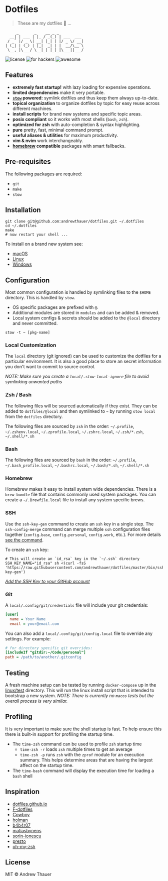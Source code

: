 # Dotfiles

> These are my dotfiles 🎉 ...

```
     _       _    __ _ _
  __| | ___ | |_ / _(_) | ___  ___
 / _` |/ _ \| __| |_| | |/ _ \/ __|
| (_| | (_) | |_|  _| | |  __/\__ \
 \__,_|\___/ \__|_| |_|_|\___||___/
```

![license](https://img.shields.io/github/license/andrew/dotfiles?style=flat-square)
![for hackers](https://img.shields.io/badge/built%20for-hackers-50dd7e.svg?logo=dependabot&style=flat-square)
![awesome](https://img.shields.io/badge/pretty-awesome-ffc24b.svg?logo=sourcegraph&style=flat-square)

## Features

- **extremely fast startup!** with lazy loading for expensive operations.
- **limited dependencies** make it very portable.
- **[`stow`](https://www.gnu.org/software/stow/) powered:** symlink dotfiles and
  thus keep them always up-to-date.
- **topical organization** to organize dotfiles by topic for easy reuse across
  different machines.
- **install scripts** for brand new systems and specific topic areas.
- **posix compliant** so it works with most shells (`bash`, `zsh`).
- **optimized for zsh** with auto-completion & syntax highlighting.
- **pure** pretty, fast, minimal command prompt.
- **useful aliases & utilities** for maximum productivity.
- **vim & nvim** work interchangeably.
- **[homebrew](https://brew.sh) compatible** packages with smart fallbacks.

## Pre-requisites

The following packages are required:

- `git`
- `make`
- `stow`

## Installation

```shell
git clone git@github.com:andrewthauer/dotfiles.git ~/.dotfiles
cd ~/.dotfiles
make
# now restart your shell ...
```

To install on a brand new system see:

- [macOS](macos/README.md)
- [Linux](linux/README.md)
- [Windows](windows/README.md)

## Configuration

Most common configuration is handled by symlinking files to the `$HOME`
directory. This is handled by `stow`.

- OS specific packages are prefixed with `@`.
- Additional modules are stored in `modules` and can be added & removed.
- Local system configs & secrets should be added to the `@local` directory and
  never committed.

```
stow -t ~ [pkg-name]
```

### Local Customization

The `local` directory (git ignored) can be used to customize the dotfiles for a
particular environment. It is also a good place to store an secret information
you don't want to commit to source control.

_NOTE: Make sure you create a `local/.stow-local-ignore` file to avoid
symlinking unwanted paths_

### Zsh / Bash

The following files will be sourced automatically if they exist. They can be
added to `dotfiles/@local` and then symlinked to `~` by running `stow local`
from the `dotfiles` directory.

The following files are sourced by `zsh` in the order: `~/.profile`,
`~/.zshenv.local`, `~/.zprofile.local`, `~/.zshrc.local`, `~/.zsh/*.zsh`,
`~/.shell/*.sh`

### Bash

The following files are sourced by `bash` in the order: `~/.profile`,
`~/.bash_profile.local`, `~/.bashrc.local`, `~/.bash/*.sh`, `~/.shell/*.sh`

### Homebrew

Homebrew makes it easy to install system wide dependencies. There is a
`brew bundle` file that contains commonly used system packages. You can create a
`~/.Brewfile.local` file to install any system specific brews.

### SSH

Use the `ssh-key-gen` command to create an `ssh` key in a single step. The
`ssh-config-merge` command can merge multiple `ssh` configuration files together
(`config.base`, `config.personal`, `config.work`, etc.). For more details
[see the command](./bin/ssh-config-merge).

To create an `ssh` key:

```shell
# This will create an `id_rsa` key in the `~/.ssh` directory
SSH_KEY_NAME="id_rsa" sh <(curl -fsS 'https://raw.githubusercontent.com/andrewthauer/dotfiles/master/bin/ssh-key-gen')
```

_[Add the SSH Key to your GitHub account](https://help.github.com/articles/generating-ssh-keys/#step-4-add-your-ssh-key-to-your-account)_

### Git

A `local/.config/git/credentials` file will include your git credentials:

```ini
[user]
  name = Your Name
  email = your@email.com
```

You can also add a `local/.config/git/config.local` file to override any
settings. For example:

```ini
# for directory specific git overrides:
[includeIf "gitdir:~/Code/personal"]
path = /path/to/another/.gitconfig
```

## Testing

A fresh machine setup can be tested by running `docker-compose` up in the
[linux/test](./linux/test) directory. This will run the linux install script
that is intended to bootstrap a new system. _NOTE: There is currently no `macos`
tests but the overall process is very similar._

## Profiling

It is very important to make sure the shell startup is fast. To help ensure this
there is built-in support for profiling the startup time.

- The `time-zsh` command can be used to profile `zsh` startup time
  - `time-zsh -r` loads `zsh` multiple times to get an average
  - `time-zsh -p` runs `zsh` with the `zprof` module for an execution summary.
    This helps determine areas that are having the largest affect on the startup
    time.
- The `time-bash` command will display the execution time for loading a `bash`
  shell

## Inspiration

- [dotfiles.github.io](https://dotfiles.github.io/)
- [F-dotfiles](https://github.com/Kraymer/F-dotfiles)
- [Cowboy](https://github.com/cowboy/dotfiles)
- [holman](https://github.com/holman/dotfiles)
- [b4b4r07](https://github.com/b4b4r07/dotfiles)
- [matiasbynens](https://github.com/mathiasbynens/dotfiles)
- [sorin-ionescu](https://github.com/sorin-ionescu/dotfiles)
- [prezto](https://github.com/sorin-ionescu/prezto)
- [oh-my-zsh](https://github.com/robbyrussell/oh-my-zsh)

## License

MIT © Andrew Thauer
